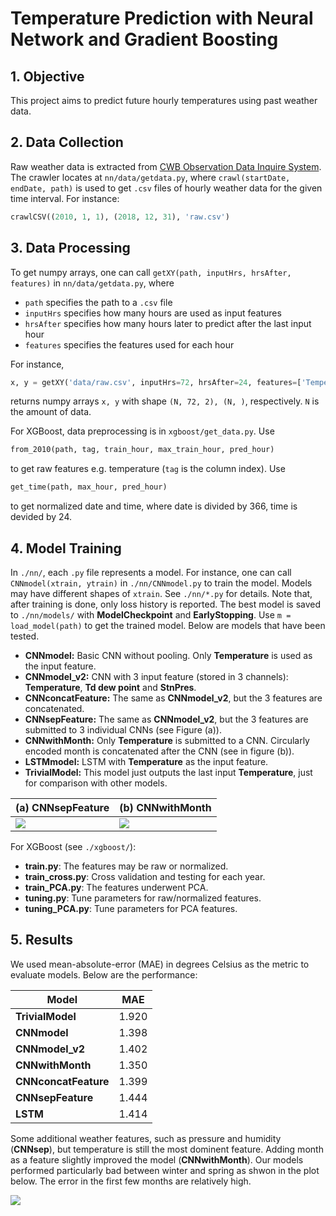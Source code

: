 # Temperature Prediction with Neural Network and Gradient Boosting

## 1. Objective

This project aims to predict future hourly temperatures using past weather data.

## 2. Data Collection

Raw weather data is extracted from [CWB Observation Data Inquire System](https://e-service.cwb.gov.tw/HistoryDataQuery/index.jsp). The crawler locates at `nn/data/getdata.py`, where `crawl(startDate, endDate, path)` is used to get `.csv` files of hourly weather data for the given time interval. For instance:

```python
crawlCSV((2010, 1, 1), (2018, 12, 31), 'raw.csv')
```

## 3. Data Processing

To get numpy arrays, one can call `getXY(path, inputHrs, hrsAfter, features)` in `nn/data/getdata.py`, where

 * `path` specifies the path to a `.csv` file
 * `inputHrs` specifies how many hours are used as input features
 * `hrsAfter` specifies how many hours later to predict after the last input hour
 * `features` specifies the features used for each hour

For instance,

```python
x, y = getXY('data/raw.csv', inputHrs=72, hrsAfter=24, features=['Temperature','StnPres'])
```

returns numpy arrays `x, y` with shape `(N, 72, 2), (N, )`, respectively.  `N` is the amount of data.

For XGBoost, data preprocessing is in `xgboost/get_data.py`. Use

```python
from_2010(path, tag, train_hour, max_train_hour, pred_hour)
```

to get raw features e.g. temperature (`tag` is the column index). Use

```python
get_time(path, max_hour, pred_hour)
```

to get normalized date and time, where date is divided by 366, time is devided by 24.

## 4. Model Training

In `./nn/`, each `.py` file represents a model. For instance, one can call `CNNmodel(xtrain, ytrain)` in `./nn/CNNmodel.py` to train the model. Models may have different shapes of `xtrain`. See `./nn/*.py` for details. Note that, after training is done, only loss history is reported. The best model is saved to `./nn/models/` with **ModelCheckpoint** and **EarlyStopping**. Use `m = load_model(path)` to get the trained model. Below are models that have been tested.

* **CNNmodel:** Basic CNN without pooling. Only **Temperature** is used as the input feature.
* **CNNmodel_v2:** CNN with 3 input feature (stored in 3 channels): **Temperature**, **Td dew point** and **StnPres**.
* **CNNconcatFeature:** The same as **CNNmodel_v2**, but the 3 features are concatenated.
* **CNNsepFeature:** The same as  **CNNmodel_v2**, but the 3 features are submitted to 3 individual CNNs (see Figure (a)).
* **CNNwithMonth:** Only **Temperature** is submitted to a CNN. Circularly encoded month is concatenated after the CNN (see in figure (b)).
* **LSTMmodel:** LSTM with **Temperature** as the input feature.
* **TrivialModel:** This model just outputs the last input **Temperature**, just for comparison with other models.

|**(a) CNNsepFeature**| **(b) CNNwithMonth**    |
|---------------------|-------------------------|
|![](./img/sepCNN.PNG)|![](./img/CNNwithMon.PNG)|

For XGBoost (see `./xgboost/`):

* **train.py**: The features may be raw or normalized.
* **train_cross.py**: Cross validation and testing for each year.
* **train_PCA.py**: The features underwent PCA.
* **tuning.py**: Tune parameters for raw/normalized features.
* **tuning_PCA.py**: Tune parameters for PCA features.

## 5. Results

We used mean-absolute-error (MAE) in degrees Celsius as the metric to evaluate models. Below are the performance:

| Model              | MAE |
|--------------------|-----|
|**TrivialModel**    |1.920|
|**CNNmodel**        |1.398|
|**CNNmodel_v2**     |1.402|
|**CNNwithMonth**    |1.350|
|**CNNconcatFeature**|1.399|
|**CNNsepFeature**   |1.444|
|**LSTM**            |1.414|

Some additional weather features, such as pressure and humidity (**CNNsep**), but temperature is still the most dominent feature. Adding month as a feature slightly improved the model (**CNNwithMonth**). Our models performed particularly bad between winter and spring as shwon in the plot below. The error in the first few months are relatively high.

![](/img/bigerror.PNG)
